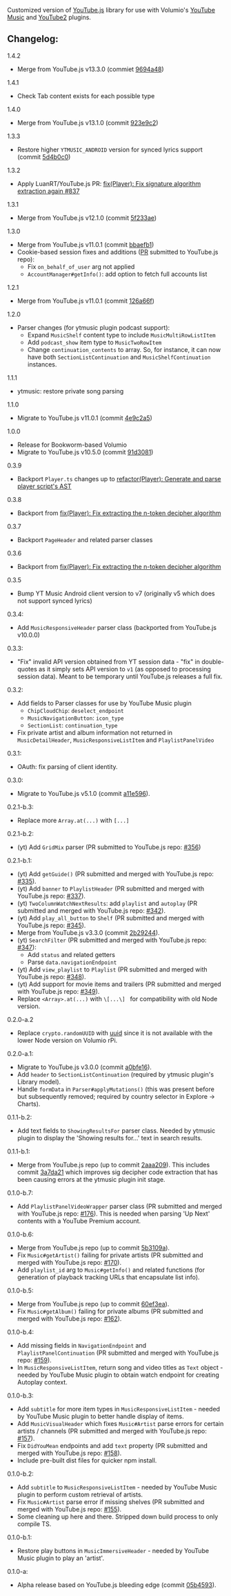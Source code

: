 Customized version of [YouTube.js](https://github.com/LuanRT/YouTube.js) library for use with Volumio's [YouTube Music](https://github.com/patrickkfkan/volumio-ytmusic) and [YouTube2](https://github.com/patrickkfkan/volumio-youtube2) plugins.

## Changelog:

1.4.2
- Merge from YouTube.js v13.3.0 (commiet [9694a48](https://github.com/LuanRT/YouTube.js/commit/9694a48270e75cd83bce03cab26f8ad0451168c2))

1.4.1
- Check Tab content exists for each possible type

1.4.0
- Merge from YouTube.js v13.1.0 (commit [923e9c2](https://github.com/LuanRT/YouTube.js/commit/923e9c28e34b00841413824d82d10bf644186edc))

1.3.3
- Restore higher `YTMUSIC_ANDROID` version for synced lyrics support (commit [5d4b0c0](https://github.com/patrickkfkan/Volumio-YouTube.js/commit/5d4b0c0e7b27ab149ab5dd2a0ad2b76de991b839#diff-19073863917d57af5542268daeb0540f1191a22bbf83ebcfdcdaf26ea2eb5578R63))

1.3.2
- Apply LuanRT/YouTube.js PR: [fix(Player): Fix signature algorithm extraction again #837](https://github.com/LuanRT/YouTube.js/pull/837)

1.3.1
- Merge from YouTube.js v12.1.0 (commit [5f233ae](https://github.com/LuanRT/YouTube.js/commit/5f233ae34e278e7f7a0c48e4ba762d9bac9e312f))

1.3.0
- Merge from YouTube.js v11.0.1 (commit [bbaefb1](https://github.com/LuanRT/YouTube.js/commit/bbaefb12b3a5b6302794cd7c0d1b24ae3861b827))
- Cookie-based session fixes and additions ([PR](https://github.com/LuanRT/YouTube.js/pull/821) submitted to YouTube.js repo):
  - Fix `on_behalf_of_user` arg not applied
  - `AccountManager#getInfo()`: add option to fetch full accounts list

1.2.1
- Merge from YouTube.js v11.0.1 (commit [126a66f](https://github.com/LuanRT/YouTube.js/commit/126a66f317da0c6b486202ad04483b9799bfaf4c))

1.2.0
- Parser changes (for ytmusic plugin podcast support):
  - Expand `MusicShelf` content type to include `MusicMultiRowListItem`
  - Add `podcast_show` item type to `MusicTwoRowItem`
  - Change `continuation_contents` to array. So, for instance, it can now have both `SectionListContinuation` and `MusicShelfContinuation` instances.

1.1.1
- ytmusic: restore private song parsing

1.1.0
- Migrate to YouTube.js v11.0.1 (commit [4e9c2a5](https://github.com/LuanRT/YouTube.js/commit/4e9c2a585bf84751dd4e3964f70fba284c8b8e38))

1.0.0
- Release for Bookworm-based Volumio
- Migrate to YouTube.js v10.5.0 (commit [91d3081](https://github.com/LuanRT/YouTube.js/commit/91d308149691cf8037e54c294e173a91864c48fa))

0.3.9
- Backport `Player.ts` changes up to [refactor(Player): Generate and parse player script's AST](https://github.com/LuanRT/YouTube.js/pull/713)

0.3.8
- Backport from [fix(Player): Fix extracting the n-token decipher algorithm](https://github.com/LuanRT/YouTube.js/pull/698)

0.3.7
- Backport `PageHeader` and related parser classes

0.3.6
- Backport from [fix(Player): Fix extracting the n-token decipher algorithm](https://github.com/LuanRT/YouTube.js/pull/682)

0.3.5
- Bump YT Music Android client version to v7 (originally v5 which does not support synced lyrics)

0.3.4:
- Add `MusicResponsiveHeader` parser class (backported from YouTube.js v10.0.0)

0.3.3:
- "Fix" invalid API version obtained from YT session data - "fix" in double-quotes as it simply sets API version to `v1` (as opposed to processing session data). Meant to be temporary until YouTube.js releases a full fix.

0.3.2:
- Add fields to Parser classes for use by YouTube Music plugin
  - `ChipCloudChip`: `deselect_endpoint`
  - `MusicNavigationButton`: `icon_type`
  - `SectionList`: `continuation_type`
- Fix private artist and album information not returned in `MusicDetailHeader`, `MusicResponsiveListItem` and `PlaylistPanelVideo`

0.3.1:
- OAuth: fix parsing of client identity.

0.3.0:
- Migrate to YouTube.js v5.1.0 (commit [a11e596](https://github.com/LuanRT/YouTube.js/commit/a11e5962c6eb73b14623a9de1e6c8c2534146b1e)).

0.2.1-b.3:
- Replace more `Array.at(...)` with `[...]`

0.2.1-b.2:
- (yt) Add `GridMix` parser (PR submitted to YouTube.js repo: [#356](https://github.com/LuanRT/YouTube.js/pull/356))

0.2.1-b.1:
- (yt) Add `getGuide()` (PR submitted and merged with YouTube.js repo: [#335](https://github.com/LuanRT/YouTube.js/pull/335)).
- (yt) Add `banner` to `PlaylistHeader` (PR submitted and merged with YouTube.js repo: [#337](https://github.com/LuanRT/YouTube.js/pull/337)).
- (yt) `TwoColumnWatchNextResults`: add `playlist` and `autoplay` (PR submitted and merged with YouTube.js repo: [#342](https://github.com/LuanRT/YouTube.js/pull/342)).
- (yt) Add `play_all_button` to `Shelf` (PR submitted and merged with YouTube.js repo: [#345](https://github.com/LuanRT/YouTube.js/pull/345)).
- Merge from YouTube.js v3.3.0 (commit [2b29244](https://github.com/LuanRT/YouTube.js/commit/2b29244b411791e4109990985d6b3147ad942945)).
- (yt) `SearchFilter` (PR submitted and merged with YouTube.js repo: [#347](https://github.com/LuanRT/YouTube.js/pull/347)): 
  - Add `status` and related getters
  - Parse `data.navigationEndpoint`
- (yt) Add `view_playlist` to `Playlist` (PR submitted and merged with YouTube.js repo: [#348](https://github.com/LuanRT/YouTube.js/pull/348)).
- (yt) Add support for movie items and trailers (PR submitted and merged with YouTube.js repo: [#349](https://github.com/LuanRT/YouTube.js/pull/349)).
- Replace `<Array>.at(...)` with `\[...\] ` for compatibility with old Node version.

0.2.0-a.2
- Replace `crypto.randomUUID` with [uuid](https://www.npmjs.com/package/uuid) since it is not available with the lower Node version on Volumio rPi.

0.2.0-a.1:
- Migrate to YouTube.js v3.0.0 (commit [a0bfe16](https://github.com/LuanRT/YouTube.js/commit/a0bfe164279ec27b0c49c6b0c32222c1a92df5c3)).
- Add `header` to `SectionListContinuation` (required by ytmusic plugin's Library model).
- Handle `formData` in `Parser#applyMutations()` (this was present before but subsequently removed; required by country selector in Explore -> Charts).

0.1.1-b.2:
- Add text fields to `ShowingResultsFor` parser class. Needed by ytmusic plugin to display the 'Showing results for...' text in search results.

0.1.1-b.1:
- Merge from YouTube.js repo (up to commit [2aaa209](https://github.com/LuanRT/YouTube.js/commit/2aaa209906f1770a9067803dca82b0aad121226b)). This includes commit [3a7da21](https://github.com/LuanRT/YouTube.js/commit/3a7da21fd18c52a839b966184f87710182567f1b) which improves sig decipher code extraction that has been causing errors at the ytmusic plugin init stage.

0.1.0-b.7:
- Add `PlaylistPanelVideoWrapper` parser class (PR submitted and merged with YouTube.js repo: [#176](https://github.com/LuanRT/YouTube.js/pull/176)). This is needed when parsing 'Up Next' contents with a YouTube Premium account.

0.1.0-b.6:
- Merge from YouTube.js repo (up to commit [5b3109a](https://github.com/LuanRT/YouTube.js/commit/5b3109afefc0a27ea07a6d95c33acd1cc0fd11f6)).
- Fix `Music#getArtist()` failing for private artists (PR submitted and merged with YouTube.js repo: [#170](https://github.com/LuanRT/YouTube.js/pull/170)).
- Add `playlist_id` arg to `Music#getInfo()` and related functions (for generation of playback tracking URLs that encapsulate list info).

0.1.0-b.5:
- Merge from YouTube.js repo (up to commit [60ef3ea](https://github.com/LuanRT/YouTube.js/commit/60ef3eabd37d2f9b25df99219bcb8741aaa35bd7)).
- Fix `Music#getAlbum()` failing for private albums (PR submitted and merged with YouTube.js repo: [#162](https://github.com/LuanRT/YouTube.js/pull/162)).

0.1.0-b.4:
- Add missing fields in `NavigationEndpoint` and `PlaylistPanelContinuation` (PR submitted and merged with YouTube.js repo: [#159](https://github.com/LuanRT/YouTube.js/pull/159)).
- In `MusicResponsiveListItem`, return song and video titles as `Text` object - needed by YouTube Music plugin to obtain watch endpoint for creating Autoplay context.


0.1.0-b.3:
- Add `subtitle` for more item types in `MusicResponsiveListItem` - needed by YouTube Music plugin to better handle display of items.
- Add `MusicVisualHeader` which fixes `Music#Artist` parse errors for certain artists / channels (PR submitted and merged with YouTube.js repo: [#157](https://github.com/LuanRT/YouTube.js/pull/157)).
- Fix `DidYouMean` endpoints and add `text` property (PR submitted and merged with YouTube.js repo: [#158](https://github.com/LuanRT/YouTube.js/pull/158)).
- Include pre-built dist files for quicker npm install.


0.1.0-b.2:
- Add `subtitle` to `MusicResponsiveListItem` - needed by YouTube Music plugin to perform custom retrieval of artists.
- Fix `Music#Artist` parse error if missing shelves (PR submitted and merged with YouTube.js repo: [#155](https://github.com/LuanRT/YouTube.js/pull/155)).
- Some cleaning up here and there. Stripped down build process to only compile TS.

0.1.0-b.1:
- Restore play buttons in `MusicImmersiveHeader` - needed by YouTube Music plugin to play an 'artist'.

0.1.0-a:
- Alpha release based on YouTube.js bleeding edge (commit [05b4593](https://github.com/LuanRT/YouTube.js/tree/05b4593e0a8f13cfd8fc56470eecbc429aa15da8)).

